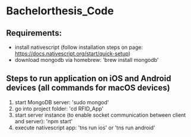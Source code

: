# Bachelorthesis_Code

## Requirements:
- install nativescript (follow installation steps on page: https://docs.nativescript.org/start/quick-setup)
- download mongodb via homebrew: 'brew install mongodb'

## Steps to run application on iOS and Android devices (all commands for macOS devices)

1. start MongoDB server: 'sudo mongod'
2. go into project folder: 'cd RFID_App'
3. start server instance (to enable socket communication between client and server): 'npm start'
4. execute nativescript app: 'tns run ios' or 'tns run android'

